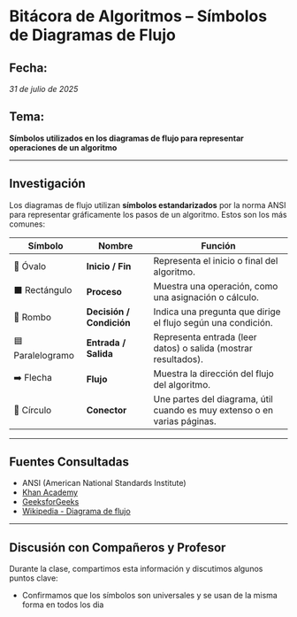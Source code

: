 # Bitácora de Algoritmos – Símbolos de Diagramas de Flujo

## Fecha:
*31 de julio de 2025*

## Tema:
**Símbolos utilizados en los diagramas de flujo para representar operaciones de un algoritmo**

---

## Investigación

Los diagramas de flujo utilizan **símbolos estandarizados** por la norma ANSI para representar gráficamente los pasos de un algoritmo. Estos son los más comunes:

| Símbolo | Nombre               | Función                                                                 |
|--------|----------------------|------------------------------------------------------------------------|
| 🔵 Óvalo        | **Inicio / Fin**        | Representa el inicio o final del algoritmo.                            |
| ⬛ Rectángulo   | **Proceso**             | Muestra una operación, como una asignación o cálculo.                  |
| 🔷 Rombo        | **Decisión / Condición**| Indica una pregunta que dirige el flujo según una condición.           |
| 🟦 Paralelogramo| **Entrada / Salida**    | Representa entrada (leer datos) o salida (mostrar resultados).         |
| ➡️ Flecha       | **Flujo**               | Muestra la dirección del flujo del algoritmo.                          |
| 🔗 Círculo      | **Conector**            | Une partes del diagrama, útil cuando es muy extenso o en varias páginas. |

---

## Fuentes Consultadas

- ANSI (American National Standards Institute)
- [Khan Academy](https://www.khanacademy.org)
- [GeeksforGeeks](https://www.geeksforgeeks.org/)
- [Wikipedia - Diagrama de flujo](https://es.wikipedia.org/wiki/Diagrama_de_flujo)

---

## Discusión con Compañeros y Profesor

Durante la clase, compartimos esta información y discutimos algunos puntos clave:

- Confirmamos que los símbolos son universales y se usan de la misma forma en todos los dia
